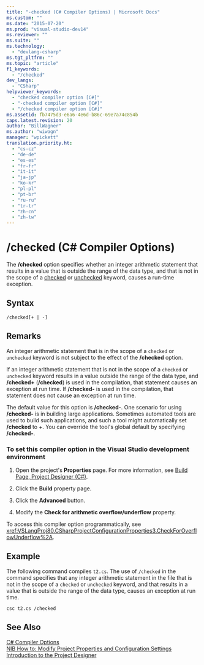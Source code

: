 ```yaml
---
title: "-checked (C# Compiler Options) | Microsoft Docs"
ms.custom: ""
ms.date: "2015-07-20"
ms.prod: "visual-studio-dev14"
ms.reviewer: ""
ms.suite: ""
ms.technology: 
  - "devlang-csharp"
ms.tgt_pltfrm: ""
ms.topic: "article"
f1_keywords: 
  - "/checked"
dev_langs: 
  - "CSharp"
helpviewer_keywords: 
  - "checked compiler option [C#]"
  - "-checked compiler option [C#]"
  - "/checked compiler option [C#]"
ms.assetid: fb7475d3-e6a6-4e6d-b86c-69e7a74c854b
caps.latest.revision: 20
author: "BillWagner"
ms.author: "wiwagn"
manager: "wpickett"
translation.priority.ht: 
  - "cs-cz"
  - "de-de"
  - "es-es"
  - "fr-fr"
  - "it-it"
  - "ja-jp"
  - "ko-kr"
  - "pl-pl"
  - "pt-br"
  - "ru-ru"
  - "tr-tr"
  - "zh-cn"
  - "zh-tw"
---
```

# /checked (C# Compiler Options)
The **/checked** option specifies whether an integer arithmetic statement that results in a value that is outside the range of the data type, and that is not in the scope of a [checked](../../../csharp/language-reference/keywords/checked.md) or [unchecked](../../../csharp/language-reference/keywords/unchecked.md) keyword, causes a run-time exception.  
  
## Syntax  
  
```  
/checked[+ | -]  
```  
  
## Remarks  
 An integer arithmetic statement that is in the scope of a `checked` or `unchecked` keyword is not subject to the effect of the **/checked** option.  
  
 If an integer arithmetic statement that is not in the scope of a `checked` or `unchecked` keyword results in a value outside the range of the data type, and **/checked+** (**/checked**) is used in the compilation, that statement causes an exception at run time. If **/checked-** is used in the compilation, that statement does not cause an exception at run time.  
  
 The default value for this option is **/checked-**. One scenario for using **/checked-** is in building large applications. Sometimes automated tools are used to build such applications, and such a tool might automatically set **/checked** to +. You can override the tool's global default by specifying **/checked-**.  
  
### To set this compiler option in the Visual Studio development environment  
  
1.  Open the project's **Properties** page. For more information, see [Build Page, Project Designer (C#)](/visual-studio/ide/reference/build-page-project-designer-csharp).  
  
2.  Click the **Build** property page.  
  
3.  Click the **Advanced** button.  
  
4.  Modify the **Check for arithmetic overflow/underflow** property.  
  
 To access this compiler option programmatically, see <xref:VSLangProj80.CSharpProjectConfigurationProperties3.CheckForOverflowUnderflow%2A>.  
  
## Example  
 The following command compiles `t2.cs`. The use of `/checked` in the command specifies that any integer arithmetic statement in the file that is not in the scope of a `checked` or `unchecked` keyword, and that results in a value that is outside the range of the data type, causes an exception at run time.  
  
```  
csc t2.cs /checked  
```  
  
## See Also  
 [C# Compiler Options](../../../csharp/language-reference/compiler-options/index.md)   
 [NIB How to: Modify Project Properties and Configuration Settings](http://msdn.microsoft.com/en-us/e7184bc5-2f2b-4b4f-aa9a-3ecfcbc48b67)   
 [Introduction to the Project Designer](http://msdn.microsoft.com/en-us/898dd854-c98d-430c-ba1b-a913ce3c73d7)